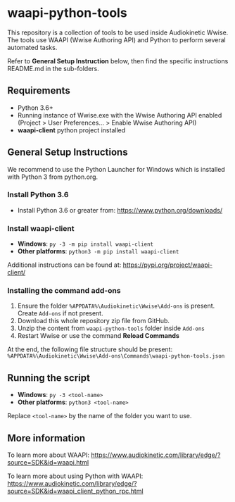 # waapi-python-tools

This repository is a collection of tools to be used inside Audiokinetic Wwise. The tools use WAAPI (Wwise Authoring API) and Python to perform several automated tasks.

Refer to **General Setup Instruction** below, then find the specific instructions README.md in the sub-folders.

## Requirements
* Python 3.6+
* Running instance of Wwise.exe with the Wwise Authoring API enabled (Project > User Preferences... > Enable Wwise Authoring API)
* **waapi-client** python project installed

## General Setup Instructions

We recommend to use the Python Launcher for Windows which is installed with Python 3 from python.org.

### Install Python 3.6

* Install Python 3.6 or greater from: https://www.python.org/downloads/

### Install waapi-client

* **Windows**: `py -3 -m pip install waapi-client`
* **Other platforms**: `python3 -m pip install waapi-client`

Additional instructions can be found at:
https://pypi.org/project/waapi-client/

### Installing the command add-ons

1. Ensure the folder `%APPDATA%\Audiokinetic\Wwise\Add-ons` is present. Create `Add-ons` if not present.
2. Download this whole repository zip file from GitHub.
3. Unzip the content from `waapi-python-tools` folder inside `Add-ons`
4. Restart Wwise or use the command **Reload Commands**

At the end, the following file structure should be present:  
`%APPDATA%\Audiokinetic\Wwise\Add-ons\Commands\waapi-python-tools.json`

## Running the script

* **Windows**: `py -3 <tool-name>`
* **Other platforms**: `python3 <tool-name>`

Replace `<tool-name>` by the name of the folder you want to use.

## More information

To learn more about WAAPI:
https://www.audiokinetic.com/library/edge/?source=SDK&id=waapi.html

To learn more about using Python with WAAPI:
https://www.audiokinetic.com/library/edge/?source=SDK&id=waapi_client_python_rpc.html